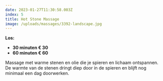 ```yaml
---
date: 2023-01-27T11:30:58.003Z
index: 5
title: Hot Stone Massage
image: /uploads/massages/3392-landscape.jpg
---
```

**Los:**
- **30 minuten € 30**
- **60 minuten € 60**

Massage met warme stenen en olie die je spieren en lichaam ontspannen. De warmte van de stenen dringt diep door in de spieren en blijft nog minimaal een dag doorwerken.